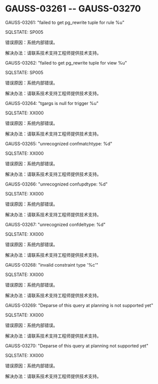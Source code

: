 # GAUSS-03261 -- GAUSS-03270

GAUSS-03261: "failed to get pg\_rewrite tuple for rule %u"

SQLSTATE: SP005

错误原因：系统内部错误。

解决办法：请联系技术支持工程师提供技术支持。

GAUSS-03262: "failed to get pg\_rewrite tuple for view %u"

SQLSTATE: SP005

错误原因：系统内部错误。

解决办法：请联系技术支持工程师提供技术支持。

GAUSS-03264: "tgargs is null for trigger %u"

SQLSTATE: XX000

错误原因：系统内部错误。

解决办法：请联系技术支持工程师提供技术支持。

GAUSS-03265: "unrecognized confmatchtype: %d"

SQLSTATE: XX000

错误原因：系统内部错误。

解决办法：请联系技术支持工程师提供技术支持。

GAUSS-03266: "unrecognized confupdtype: %d"

SQLSTATE: XX000

错误原因：系统内部错误。

解决办法：请联系技术支持工程师提供技术支持。

GAUSS-03267: "unrecognized confdeltype: %d"

SQLSTATE: XX000

错误原因：系统内部错误。

解决办法：请联系技术支持工程师提供技术支持。

GAUSS-03268: "invalid constraint type '%c'"

SQLSTATE: XX000

错误原因：系统内部错误。

解决办法：请联系技术支持工程师提供技术支持。

GAUSS-03269: "Deparse of this query at planning is not supported yet"

SQLSTATE: XX000

错误原因：系统内部错误。

解决办法：请联系技术支持工程师提供技术支持。

GAUSS-03270: "Deparse of this query at planning not supported yet"

SQLSTATE: XX000

错误原因：系统内部错误。

解决办法：请联系技术支持工程师提供技术支持。

